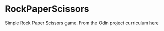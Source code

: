# RockPaperScissors
Simple Rock Paper Scissors game.
From the Odin project curriculum <a href="https://github.com/TheOdinProject/curriculum/blob/master/web_development_101/javascript_basics/project_rock_paper_scissors.md">here</a>
